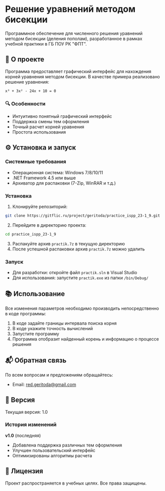 # Решение уравнений методом бисекции

Программное обеспечение для численного решения уравнений методом бисекции (деления пополам), разработанное в рамках учебной практики в ГБ ПОУ РК "ФПТ".

## 📝 О проекте

Программа предоставляет графический интерфейс для нахождения корней уравнения методом бисекции. В качестве примера реализовано решение уравнения:
```
x³ + 3x² - 24x + 10 = 0
```

### 🔍 Особенности
- Интуитивно понятный графический интерфейс
- Поддержка смены тем оформления
- Точный расчет корней уравнения
- Простота использования

## ⚙️ Установка и запуск

### Системные требования
- Операционная система: Windows 7/8/10/11
- .NET Framework 4.5 или выше
- Архиватор для распаковки (7-Zip, WinRAR и т.д.)

### Установка
1. Клонируйте репозиторий:
```bash
git clone https://gitflic.ru/project/geritoda/practice_ispp_23-1_9.git
```

2. Перейдите в директорию проекта:
```bash
cd practice_ispp_23-1_9
```

3. Распакуйте архив `practik.7z` в текущую директорию
4. После успешной распаковки архив `practik.7z` можно удалить

### Запуск
- Для разработки: откройте файл `practik.sln` в Visual Studio
- Для использования: запустите `practik.exe` из папки `/bin/Debug/`

## 📚 Использование
Все изменения параметров необходимо производить непосредственно в коде программы:
1. В коде задайте границы интервала поиска корня
2. В коде укажите точность вычислений
3. Запустите программу
4. Программа отобразит найденный корень и информацию о процессе решения

## 📬 Обратная связь
По всем вопросам и предложениям обращайтесь:
- Email: [red.geritoda@gmail.com](mailto:red.geritoda@gmail.com)

## 📌 Версия
Текущая версия: 1.0

### История изменений
**v1.0** (последняя)
- Добавлена поддержка различных тем оформления
- Улучшен пользовательский интерфейс
- Оптимизированы алгоритмы расчета

## 📄 Лицензия
Проект распространяется в учебных целях. Все права защищены.